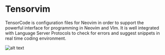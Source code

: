 # Tensorvim
TensorCode is configuration files for Neovim in order to support the powerful interface for programming in Neovim and VIm. It is well integrated with Language Server Protocols to check for errors and suggest snippets in real time coding environment.

![alt text](https://drive.google.com/file/d/1YAaOMaOQQsJu0CqdyxQdBw1NEo0TY8F4/view?usp=sharing)
